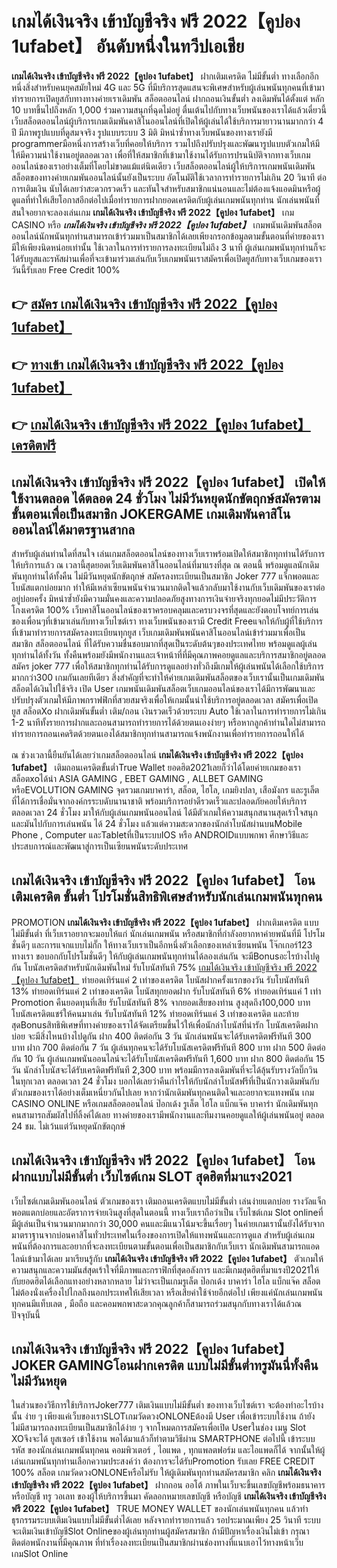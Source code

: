 # เกมได้เงินจริง เข้าบัญชีจริง ฟรี 2022【คูปอง 1ufabet】  อันดับหนึ่งในทวีปเอเชีย

**เกมได้เงินจริง เข้าบัญชีจริง ฟรี 2022【คูปอง 1ufabet】** ฝากเติมเครดิต ไม่มีขั้นต่ำ  ทางเลือกอีกหนึ่งสิ่งสำหรับคนยุคสมัยใหม่ 4G และ 5G ที่มีบริการสุดแสนจะพิเศษสำหรับผู้เล่นพนันทุกคนที่เข้ามาทำรายการเปิดยูสกับทางทางค่ายเราเดิมพัน สล็อตออนไลน์ ฝากถอนเงินขั้นต่ำ ลงเดิมพันได้ตั้งแต่ หลัก 10 บาทขึ้นไปถึงหลัก 1,000 ร่วมความสนุกที่ฉุดไม่อยู่ ตื่นเต้นไปกับทางเว็บพนันของเราได้แล้วเดี๋ยวนี้เว็บสล็อตออนไลน์ผู้บริการเกมเดิมพันคาสิโนออนไลน์ที่เปิดให้ผู้เล่นได้ใช้บริการมายาวนานมากกว่า 4 ปี มีภาพรูปแบบที่ดูสมจจริง รูปแบบระบบ 3 มิติ
มิหนำซ้ำทางเว็บพนันของทางเรายังมี programmerมือหนึ่งการสร้างเว็บที่คอยให้บริการ  รวมไปถึงปรับปรุงและพัฒนารูปแบบตัวเกมให้มีให้มีความน่าใช้งานอยู่ตลอดเวลา เพื่อที่ให้สมาชิกที่เข้ามาใช้งานได้รับการปรนนิบัติจากทางเว็บเกมออนไลน์ของเราอย่างเต็มที่โดยไม่ขาดแม้แต่นิดเดียว เว็บสล็อตออนไลน์ผู้ให้บริการเกมพนันเดิมพันสล็อตของทางค่ายเกมพันออนไลน์นั้นยังเป็นระบบ อัตโนมัติใช้เวลาการทำรายการไม่เกิน 20 วินาที ต่อการเติมเงิน นับได้เลยว่าสะดวกรวดเร็ว และทันใจสำหรับสมาชิกแน่นอนและไม่ต้องแจ้งแอดมินหรือผู้ดูแลที่ทำให้เสียโอกาสอีกต่อไปเมื่อทำรายการฝากยอดเครดิตกับผู้เล่นเกมพนันทุกท่าน
นักเล่นพนันที่สนใจอยากจะลองเล่นเกม **เกมได้เงินจริง เข้าบัญชีจริง ฟรี 2022【คูปอง 1ufabet】** เกม CASINO  หรือ ***เกมได้เงินจริง เข้าบัญชีจริง ฟรี 2022【คูปอง 1ufabet】*** เกมพนันเดิมพันสล็อตออนไลน์นักพนันทุกท่านสามารถเข้าร่วมมาเป็นสมาชิกได้เลยเพียงกรอกข้อมูลตามขั้นตอนที่ค่ายของเรามีให้เพียงนิดหน่อยเท่านั้น ใช้เวลาในการทำรายการลงทะเบียนไม่ถึง 3 นาที ผู้เล่นเกมพนันทุกท่านก็จะได้รับยูสและรหัสผ่านเพื่อที่จะเข้ามาร่วมเล่นกับเว็บเกมพนันเราสมัครเพื่อเปิดยูสกับทางเว็บเกมของเราวันนี้รับเลย Free Credit 100%

## 👉 [สมัคร เกมได้เงินจริง เข้าบัญชีจริง ฟรี 2022【คูปอง 1ufabet】](https://archa888.com/)
## 👉 [ทางเข้า เกมได้เงินจริง เข้าบัญชีจริง ฟรี 2022【คูปอง 1ufabet】](https://archa888.com/)
## 👉 [เกมได้เงินจริง เข้าบัญชีจริง ฟรี 2022【คูปอง 1ufabet】 เครดิตฟรี](https://archa888.com/)

## เกมได้เงินจริง เข้าบัญชีจริง ฟรี 2022【คูปอง 1ufabet】 เปิดให้ใช้งานตลอด ได้ตลอด 24 ชั่วโมง ไม่มีวันหยุดนักขัตฤกษ์สมัครตามขั้นตอนเพื่อเป็นสมาชิก JOKERGAME เกมเดิมพันคาสิโนออนไลน์ได้มาตรฐานสากล

สำหรับผู้เล่นท่านใดที่สนใจ เล่นเกมสล็อตออนไลน์ของทางเว็บเราพร้อมเปิดให้สมาชิกทุกท่านได้รับการให้บริการแล้ว ณ เวลานี้สุดยอดเว็บเดิมพันคาสิโนออนไลน์ที่มาแรงที่สุด ณ ตอนนี้ พร้อมดูแลนักเดิมพันทุกท่านได้ทั้งคืน ไม่มีวันหยุดนักขัตฤกษ์ สมัครลงทะเบียนเป็นสมาชิก Joker 777 แจ็กพอตและโบนัสแตกบ่อยมาก ทำให้มีเหล่าเซียนพนันจำนวนมากติดใจแล้วกลับมาใช้งานกับเว็บเดิมพันของเราต่ออยู่บ่อยครั้ง มิหนำซ้ำยังมีความมั่นคงและความปลอดภัยสูงทางการเงินจ่ายจริงทุกยอดไม่มีประวัติการโกงเครดิต 100% เว็บคาสิโนออนไลน์ของเราครอบคลุมและครบวงจรที่สุดและยังตอบโจทย์การเล่นของเพื่อนๆที่เข้ามาเล่นกับทางเว็บไซต์เรา
ทางเว็บพนันของเรามี Credit Freeแจกให้กับผู้ที่ใช้บริการที่เข้ามาทำรายการสมัครลงทะเบียนทุกยูส เว็บเกมเดิมพันพนันคาสิโนออนไลน์เข้าร่วมมาเพื่อเป็นสมาชิก สล็อตออนไลน์ ที่ได้รับความชื่นชอบมากที่สุดเป็นระดับต้นๆของประเทศไทย พร้อมดูแลผู้เล่นทุกท่านได้ทั้งวัน ทั้งคืนพร้อมยังมีพนักงานและเจ้าหน้าที่ที่มีคุณภาพคอยดูแลและบริการสมาชิกอยู่ตลอด สมัคร joker 777 เพื่อให้สมาชิกทุกท่านได้รับการดูแลอย่างทั่วถึงมีเกมให้ผู้เล่นพนันได้เลือกใช้บริการมากกว่า300 เกมกันเลยทีเดียว
สิ่งสำคัญที่จะทำให้ค่ายเกมเดิมพันสล็อตของเว็บเรานั้นเป็นเกมเดิมพันสล็อตได้เงินไปใช้จริง เปิด User  เกมพนันเดิมพันสล็อตเว็บเกมออนไลน์ของเราได้มีการพัฒนาและปรับปรุงตัวเกมให้มีภาพกราฟฟิกที่สวยสมจริงเพื่อให้เกมนั้นน่าใช้บริการอยู่ตลอดเวลา สมัครเพื่อเปิดยูส สล็อตXo ฝากเดิมพันขั้นต่ำ เติม/ถอน เงินรวดเร็วด้วยระบบ Auto ใช้เวลาในการทำรายการไม่เกิน 1-2 นาทีทั้งรายการฝากและถอนสามารถทำรายการได้ด้วยตนเองง่ายๆ หรือหากลูกค้าท่านใดไม่สามารถทำรายการถอนเคดริตด้วยตนเองได้สมาชิกทุกท่านสามารถแจ้งพนักงานเพื่อทำรายการถอนให้ได้

ณ ช่วงเวลานี้ยืนยันได้เลยว่าเกมสล็อตออนไลน์ **เกมได้เงินจริง เข้าบัญชีจริง ฟรี 2022【คูปอง 1ufabet】** เติมถอนเครดิตขั้นต่ำTrue Wallet ยอดฮิต2021เลยก็ว่าได้โดยค่ายเกมของเรา สล็อตxoได้นำ  ASIA GAMING , EBET GAMING , ALLBET GAMING หรือEVOLUTION GAMING จุดรวมเกมบาคาร่า, สล็อต, ไฮโล, เกมยิงปลา, เสือมังกร และรูเล็ต ที่ได้การเชื่อมั่นจากองค์กรระบดับนานาชาติ พร้อมบริการอย่าดีรวดเร็วและปลอดภัยคอยให้บริการ ตลอดเวลา 24 ชั่วโมง มาให้กับผู้เล่นเกมพนันออนไลน์ ได้มีตัวเกมให้ความสนุกสนานสุดเร้าใจสนุกและมันไปกับการเล่นพนัน ได้ 24 ชั่วโมง แล้วแต่ความสะดวกของนักล่าโบนัสผ่านบนMobile Phone , Computer และTabletที่เป็นระบบIOS หรือ ANDROIDแบบพกพา ศึกษาวิธีและประสบการณ์และพัฒนาสู่การเป็นเซียนพนันระดับประเทศ

## เกมได้เงินจริง เข้าบัญชีจริง ฟรี 2022【คูปอง 1ufabet】 โอนเติมเครดิต ขั้นต่ำ โปรโมชั่นสิทธิพิเศษสำหรับนักเล่นเกมพนันทุกคน

 PROMOTION  **เกมได้เงินจริง เข้าบัญชีจริง ฟรี 2022【คูปอง 1ufabet】** ฝากเติมเครดิต แบบไม่มีขั้นต่ำ ที่เว็บเราอยากจะมอบให้แก่  นักเล่นเกมพนัน หรือสมาชิกที่กำลังอยากหาค่ายพนันที่มี โปรโมชั่นดีๆ และการแจกแบบไม่กั๊ก ให้ทางเว็บเราเป็นอีกหนึ่งตัวเลือกของเหล่าเซียนพนัน โจ๊กเกอร์123 ทางเรา ขอบอกกับโปรโมชั่นดีๆ ให้กับผู้เล่นเกมพนันทุกท่านได้ลองเล่นกัน จะมีBonusอะไรบ้างไปดูกัน
โบนัสเครดิตสำหรับนักเดิมพันใหม่ รับโบนัสทันที 75% [เกมได้เงินจริง เข้าบัญชีจริง ฟรี 2022【คูปอง 1ufabet】](https://archa888.com/) ทำยอดเทิร์นแค่ 2 เท่าของเครดิต
โบนัสฝากครั้งแรกของวัน รับโบนัสทันที 13% ทำยอดเทิร์นแค่ 2 เท่าของเครดิต
โบนัสทุกยอดฝาก รับโบนัสทันที 6% ทำยอดเทิร์นแค่ 1 เท่า
 Promotion คืนยอดทุนที่เสีย รับโบนัสทันที 8% จากยอดเสียของท่าน สูงสุดถึง100,000 บาท
โบนัสเครดิตแชร์ให้คนมาเล่น รับโบนัสทันที 12% ทำยอดเทิร์นแค่ 3 เท่าของเครดิต
และท้ายสุดBonusสิทธิพิเศษที่ทางค่ายของเราได้จัดเตรียมขึ้นไว้ให้เพื่อนักล่าโบนัสที่น่ารัก โบนัสเครดิตฝากบ่อย จะมีสิ่งไหนบ้างไปดูกัน
ฝาก 400 ติดต่อกัน 3 วัน นักเล่นพนันจะได้รับเครดิตฟรีทันที 300 บาท
ฝาก 700 ติดต่อกัน 7 วัน ผู้เล่นทุกคนจะได้รับโบนัสเครดิตฟรีทันที 800 บาท
ฝาก 500 ติดต่อกัน 10 วัน ผู้เล่นเกมพนันออนไลน์จะได้รับโบนัสเครดิตฟรีทันที 1,600 บาท
ฝาก 800 ติดต่อกัน 15 วัน นักล่าโบนัสจะได้รับเครดิตฟรีทันที 2,300 บาท
พร้อมมีการลงเดิมพันที่จะได้ลุ้นรับรางวัลบิ๊กวินในทุกเวลา ตลอดเวลา 24 ชั่วโมง บอกได้เลยว่าคืนกำไรให้กับนักล่าโบนัสฟรีที่เป็นนักวางเดิมพันกับตัวเกมของเราได้อย่างเต็มเหนี่ยวกันไปเลย หากว่านักเดิมพันทุกคนติดใจและอยากจะแทงพนัน เกม CASINO ONLINE หรือเกมสล็อตออนไลน์ ป๊อกเด้ง รูเล็ต ไฮโล แบ็กแจ๊ค บาคาร่า นักเดิมพันทุกคนสามารถสัมผัสไปที่ลิ้งค์ได้เลย ทางค่ายของเรามีพนักงานและทีมงานคอยดูแลให้ผู้เล่นพนันอยู่ ตลอด 24 ชม. ไม่เว้นแต่วันหยุดนักขัตฤกษ์

## เกมได้เงินจริง เข้าบัญชีจริง ฟรี 2022【คูปอง 1ufabet】 โอนฝากแบบไม่มีขั้นต่ำ  เว็บไซต์เกม SLOT สุดฮิตที่มาแรง2021

เว็บไซต์เกมเดิมพันออนไลน์ ตัวเกมของเรา เติมถอนเครดิตแบบไม่มีขั้นต่ำ เล่นง่ายแตกบ่อย รางวัลแจ็กพอตแตกบ่อยและอัตราการจ่ายเงินสูงที่สุดในตอนนี้ ทางเว็บเราถือว่าเป็น เว็บไซต์เกม Slot onlineที่มีผู้เล่นเป็นจำนวนมากมากกว่า 30,000 คนและมีแนวโน้มจะขึ้นเรื่อยๆ ในค่ายเกมเรานั้นยังได้รับจากมาตราฐานจากบ่อนคาสิโนทั่วประเทศในเรื่องของการเปิดให้แทงพนันและการดูแล สำหรับผู้เล่นเกมพนันที่ต้องการและอยากที่จะลงทะเบียนตามขั้นตอนเพื่อเป็นสมาชิกกับเว็บเรา นักเดิมพันสามารถแอดไลน์เข้ามาได้เลย
	มาเรียนรู้กับ **เกมได้เงินจริง เข้าบัญชีจริง ฟรี 2022【คูปอง 1ufabet】** ตัวเกมให้ความสนุกและความมันส์สุดเร้าใจที่มีภาพและกราฟิกที่สุดอลังการ และมีเกมสุดฮิตที่มาแรงปี2021ให้กับยอดฮิตได้เลือกแทงอย่างหลากหลาย  ไม่ว่าจะเป็นเกมรูเล็ต  ป๊อกเด้ง บาคาร่า ไฮโล แบ็กแจ๊ค สล็อต ไม่ต้องนั่งเครื่องไปไกลถึงนอกประเทศให้เสียเวลา หรือเสียค่าใช้จ่ายอีกต่อไป เพียงแค่นักเล่นเกมพนันทุกคนมีแท็บเลต , มือถือ และคอมพกพาสะดวกคุณลูกค้าก็สามารถร่วมสนุกกับทางเราได้แล้วณ ปัจจุบันนี้

## เกมได้เงินจริง เข้าบัญชีจริง ฟรี 2022【คูปอง 1ufabet】 JOKER GAMINGโอนฝากเครดิต แบบไม่มีขั้นต่ำทรูมันนี่ทั้งคืน ไม่มีวันหยุด

ในส่วนของวิธีการใช้บริการJoker777 เติมเงินแบบไม่มีขั้นต่ำ ของทางเว็บไซต์เรา จะต้องทำอะไรบ้างนั้น ง่าย ๆ เพียงแค่เว็บของเราSLOTเกมวัดดวงONLONEต้องมี User เพื่อเข้าระบบใช้งาน ถ้ายังไม่มีสามารถลงทะเบียนเป็นสมาชิกได้ง่าย ๆ จากโหมดการสมัครเพื่อเปิด Userในช่อง เมนู Slot XOจึงจะได้ ยูสเซอร์ เข้าใช้งาน พอได้มาแล้วก็ทำตามวิธีผ่าน SMARTPHONE ต่อไปนี้
เข้าระบบ รหัส  ของนักเล่นเกมพนันทุกคน คอมพิวเตอร์ , ไอแพด , ทุกแพลตฟอร์ม และไอแพดก็ได้
จากนั้นให้ผู้เล่นเกมพนันทุกท่านเลือกความประสงค์ว่า ต้องการจะได้รับPromotion รับเลย FREE CREDIT 100% สล็อต เกมวัดดวงONLONEหรือไม่รับ
ให้ผู้เดิมพันทุกท่านสมัครสมาชิก คลิก **เกมได้เงินจริง เข้าบัญชีจริง ฟรี 2022【คูปอง 1ufabet】** ฝากถอน ออโต้ ภาพในเว็บจะขึ้นเลขบัญชีพร้อมธนาคาร หรือบัญชี ทรู วอเลท ของผู้ให้บริการขึ้นมา
คัดลอกหมายเลขบัญชี หรือบัญชี **เกมได้เงินจริง เข้าบัญชีจริง ฟรี 2022【คูปอง 1ufabet】** TRUE MONEY WALLET ของนักเล่นพนันทุกคน แล้วทำธุรกรรมระบบเติมเงินแบบไม่มีขั้นต่ำได้เลย
หลังจากทำรายการแล้ว รอประมาณเพียง 25 วินาที ระบบจะเติมเงินเข้าบัญชีSlot Onlineของผู้เล่นทุกท่านผู้สมัครสมาชิก
ถ้ามีปัญหาเรื่องเงินไม่เข้า กรุณาติดต่อพนักงานที่มีคุณภาพ ที่ทำเรื่องลงทะเบียนเป็นสมาชิกผ่านช่องทางที่แนบเอาไว้ทางหน้าเว็บเกมSlot Online


